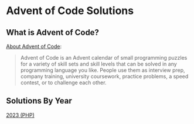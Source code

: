 # Advent of Code Solutions

## What is Advent of Code?

[About Advent of Code](https://adventofcode.com/about):

> Advent of Code is an Advent calendar of small programming puzzles for a variety of skill sets and skill levels that can be solved in any programming language you like. People use them as interview prep, company training, university coursework, practice problems, a speed contest, or to challenge each other.

## Solutions By Year

[2023 (PHP)](2023)